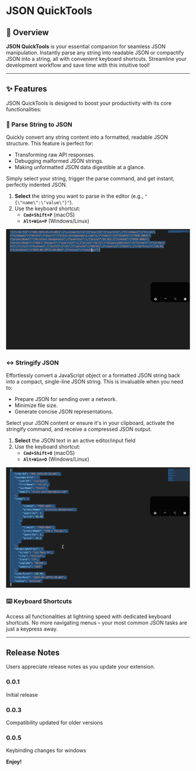 # JSON QuickTools

## 🚀 Overview

**JSON QuickTools** is your essential companion for seamless JSON manipulation. Instantly parse any string into readable JSON or compactify JSON into a string, all with convenient keyboard shortcuts. Streamline your development workflow and save time with this intuitive tool!

---
## ✨ Features

JSON QuickTools is designed to boost your productivity with its core functionalities:

### 🔄 Parse String to JSON

Quickly convert any string content into a formatted, readable JSON structure. This feature is perfect for:
* Transforming raw API responses.
* Debugging malformed JSON strings.
* Making unformatted JSON data digestible at a glance.

Simply select your string, trigger the parse command, and get instant, perfectly indented JSON.

1.  **Select** the string you want to parse in the editor (e.g., `"{\"name\":\"value\"}"`).
2.  Use the keyboard shortcut:
    * **`Cmd+Shift+P`** (macOS)
    * **`Alt+Win+P`** (Windows/Linux)

![Parse to JSON](./images/parse.gif)

### ↔️ Stringify JSON

Effortlessly convert a JavaScript object or a formatted JSON string back into a compact, single-line JSON string. This is invaluable when you need to:
* Prepare JSON for sending over a network.
* Minimize file size.
* Generate concise JSON representations.

Select your JSON content or ensure it's in your clipboard, activate the stringify command, and receive a compressed JSON output.

1.  **Select** the JSON text in an active editor/input field
2.  Use the keyboard shortcut:
    * **`Cmd+Shift+O`** (macOS)
    * **`Alt+Win+O`** (Windows/Linux)

![Stringify JSON](./images/strigify.gif)

### ⌨️ Keyboard Shortcuts

Access all functionalities at lightning speed with dedicated keyboard shortcuts. No more navigating menus – your most common JSON tasks are just a keypress away.

---
## Release Notes

Users appreciate release notes as you update your extension.

### 0.0.1
Initial release

### 0.0.3
Compatibility updated for older versions

### 0.0.5
Keybinding changes for windows



**Enjoy!**
